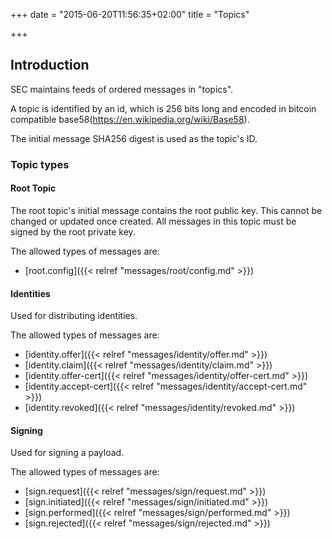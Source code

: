 +++
date = "2015-06-20T11:56:35+02:00"
title = "Topics"

+++

## Introduction

SEC maintains feeds of ordered messages in "topics".

A topic is identified by an id, which is 256 bits long and encoded in bitcoin
compatible base58(https://en.wikipedia.org/wiki/Base58).

The initial message SHA256 digest is used as the topic's ID.

### Topic types

#### Root Topic

The root topic's initial message contains the root public key. This cannot be
changed or updated once created. All messages in this topic must be signed by the root private key.

The allowed types of messages are:
 * [root.config]({{< relref "messages/root/config.md" >}})

#### Identities

Used for distributing identities.

The allowed types of messages are:
 * [identity.offer]({{< relref "messages/identity/offer.md" >}})
 * [identity.claim]({{< relref "messages/identity/claim.md" >}})
 * [identity.offer-cert]({{< relref "messages/identity/offer-cert.md" >}})
 * [identity.accept-cert]({{< relref "messages/identity/accept-cert.md" >}})
 * [identity.revoked]({{< relref "messages/identity/revoked.md" >}})

#### Signing

Used for signing a payload.

The allowed types of messages are:
* [sign.request]({{< relref "messages/sign/request.md" >}})
* [sign.initiated]({{< relref "messages/sign/initiated.md" >}})
* [sign.performed]({{< relref "messages/sign/performed.md" >}})
* [sign.rejected]({{< relref "messages/sign/rejected.md" >}})
